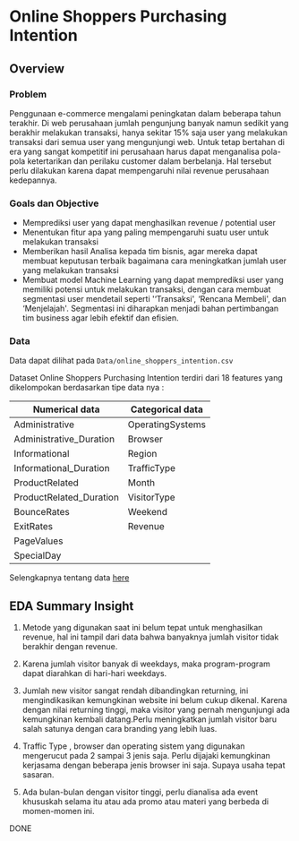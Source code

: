 # Online Shoppers Purchasing Intention

## Overview 

### Problem
Penggunaan e-commerce mengalami peningkatan dalam beberapa tahun terakhir. Di web perusahaan jumlah pengunjung banyak namun sedikit yang berakhir melakukan transaksi, hanya sekitar 15% saja user yang melakukan transaksi dari semua user yang mengunjungi web. Untuk tetap bertahan di era yang sangat kompetitif ini perusahaan harus dapat menganalisa pola-pola ketertarikan dan perilaku customer dalam berbelanja. Hal tersebut perlu dilakukan karena dapat mempengaruhi nilai revenue perusahaan kedepannya.

### Goals dan Objective
- Memprediksi user yang dapat menghasilkan revenue / potential user
- Menentukan fitur apa yang paling mempengaruhi suatu user untuk melakukan transaksi
- Memberikan hasil Analisa kepada tim bisnis, agar mereka dapat membuat keputusan terbaik bagaimana cara meningkatkan jumlah user yang melakukan transaksi
- Membuat model Machine Learning yang dapat memprediksi user yang memiliki potensi untuk melakukan transaksi, dengan cara membuat segmentasi user mendetail seperti '‘Transaksi', ‘Rencana Membeli', dan ‘Menjelajah'.  Segmentasi ini diharapkan menjadi bahan pertimbangan tim business agar lebih efektif dan efisien. 

### Data

Data dapat dilihat pada `Data/online_shoppers_intention.csv` <br>


Dataset Online Shoppers Purchasing Intention terdiri dari 18 features yang dikelompokan berdasarkan tipe data nya : <br>

| **Numerical data**     | **Categorical data**|
|----------------------- |------------- |
|Administrative | OperatingSystems|
|Administrative_Duration | Browser|
|Informational | Region|
|Informational_Duration | TrafficType|
|ProductRelated | Month|
|ProductRelated_Duration | VisitorType|
|BounceRates | Weekend |
|ExitRates | Revenue|
|PageValues |
|SpecialDay |

Selengkapnya tentang data [here](https://www.kaggle.com/datasets/imakash3011/online-shoppers-purchasing-intention-dataset)

## EDA Summary Insight
1. Metode yang digunakan saat ini belum tepat untuk menghasilkan revenue, hal ini tampil dari data bahwa banyaknya jumlah visitor tidak berakhir dengan revenue.
2. Karena jumlah visitor banyak di weekdays, maka program-program dapat diarahkan di hari-hari weekdays.
3. Jumlah new visitor sangat rendah dibandingkan returning, ini mengindikasikan kemungkinan website ini belum cukup dikenal. Karena dengan nilai returning tinggi, maka visitor yang pernah mengunjungi ada kemungkinan kembali datang.Perlu meningkatkan jumlah visitor baru salah satunya dengan cara branding yang lebih luas.
4. Traffic Type , browser dan operating sistem yang digunakan mengerucut pada 2 sampai 3 jenis saja. Perlu dijajaki kemungkinan kerjasama dengan beberapa jenis browser ini saja. Supaya usaha tepat sasaran.

5. Ada bulan-bulan dengan visitor tinggi, perlu dianalisa ada event khususkah selama itu atau ada promo atau materi yang berbeda di momen-momen ini. 



DONE
